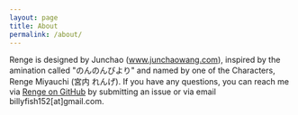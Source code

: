 ```yaml
---
layout: page
title: About
permalink: /about/
---
```


Renge is designed by Junchao (www.junchaowang.com), inspired by the amination called "のんのんびより" and named by one of the Characters, Renge Miyauchi (宮内 れんげ). If you have any questions, you can reach me via <a href="https://github.com/billyfish152/Renge">Renge on GitHub</a> by submitting an issue or via email billyfish152[at]gmail.com.
